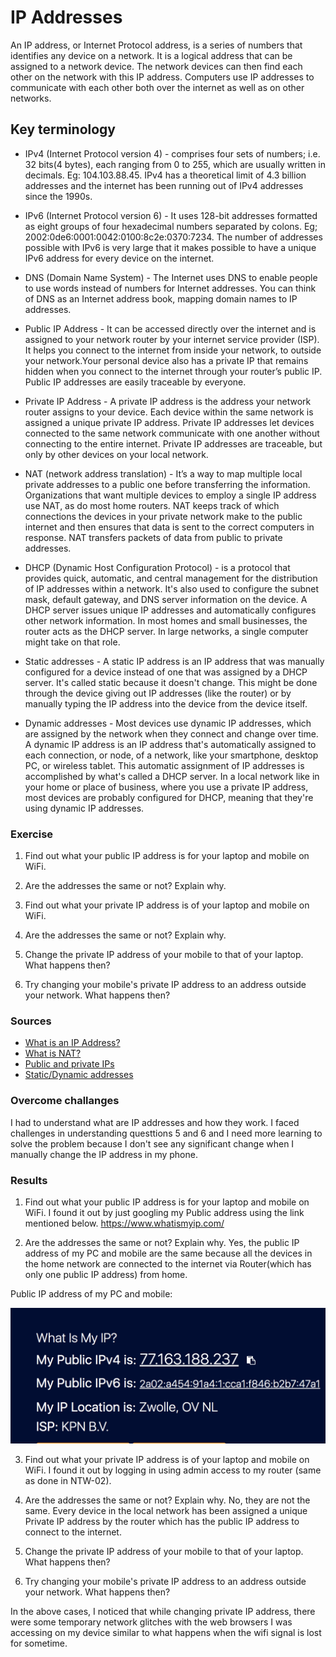 # IP Addresses

An IP address, or Internet Protocol address, is a series of numbers that identifies any device on a network. It is a logical address that can be assigned to a network device. The network devices can then find each other on the network with this IP address. Computers use IP addresses to communicate with each other both over the internet as well as on other networks.

## Key terminology

- IPv4 (Internet Protocol version 4) - comprises four sets of numbers; i.e. 32 bits(4 bytes), each ranging from 0 to 255, which are usually written in decimals. Eg: 104.103.88.45. IPv4 has a theoretical limit of 4.3 billion addresses and the internet has been running out of IPv4 addresses since the 1990s.

- IPv6 (Internet Protocol version 6) - It uses 128-bit addresses formatted as eight groups of four hexadecimal numbers separated by colons. Eg; 2002:0de6:0001:0042:0100:8c2e:0370:7234. The number of addresses possible with IPv6 is very large that it makes possible to have a unique IPv6 address for every device on the internet. 

- DNS (Domain Name System) - The Internet uses DNS to enable people to use words instead of numbers for Internet addresses. You can think of DNS as an Internet address book, mapping domain names to IP addresses.

- Public IP Address - It can be accessed directly over the internet and is assigned to your network router by your internet service provider (ISP). It helps you connect to the internet from inside your network, to outside your network.Your personal device also has a private IP that remains hidden when you connect to the internet through your router’s public IP. Public IP addresses are easily traceable by everyone.

- Private IP Address - A private IP address is the address your network router assigns to your device. Each device within the same network is assigned a unique private IP address. Private IP addresses let devices connected to the same network communicate with one another without connecting to the entire internet. Private IP addresses are traceable, but only by other devices on your local network.

- NAT (network address translation) - It’s a way to map multiple local private addresses to a public one before transferring the information. Organizations that want multiple devices to employ a single IP address use NAT, as do most home routers. NAT keeps track of which connections the devices in your private network make to the public internet and then ensures that data is sent to the correct computers in response. NAT transfers packets of data from public to private addresses.

- DHCP (Dynamic Host Configuration Protocol) - is a protocol that provides quick, automatic, and central management for the distribution of IP addresses within a network. It's also used to configure the subnet mask, default gateway, and DNS server information on the device. A DHCP server issues unique IP addresses and automatically configures other network information. In most homes and small businesses, the router acts as the DHCP server. In large networks, a single computer might take on that role.

- Static addresses - A static IP address is an IP address that was manually configured for a device instead of one that was assigned by a DHCP server. It's called static because it doesn't change. This might be done through the device giving out IP addresses (like the router) or by manually typing the IP address into the device from the device itself.

- Dynamic addresses - Most devices use dynamic IP addresses, which are assigned by the network when they connect and change over time. A dynamic IP address is an IP address that's automatically assigned to each connection, or node, of a network, like your smartphone, desktop PC, or wireless tablet. This automatic assignment of IP addresses is accomplished by what's called a DHCP server. In a local network like in your home or place of business, where you use a private IP address, most devices are probably configured for DHCP, meaning that they're using dynamic IP addresses.


### Exercise

1. Find out what your public IP address is for your laptop and mobile on WiFi. 

2. Are the addresses the same or not? Explain why. 

3. Find out what your private IP address is of your laptop and mobile on WiFi. 

4. Are the addresses the same or not? Explain why. 

5. Change the private IP address of your mobile to that of your laptop. What happens then?

6. Try changing your mobile's private IP address to an address outside your network. What happens then?


### Sources

- [What is an IP Address?](https://www.avast.com/c-what-is-an-ip-address#:~:text=An%20IP%20address%2C%20or%20Internet,well%20as%20on%20other%20networks.)
- [What is NAT?](https://www.comptia.org/content/guides/what-is-network-address-translation)
- [Public and private IPs](https://www.avast.com/c-ip-address-public-vs-private#:~:text=A%20public%20IP%20address%20identifies,a%20unique%20private%20IP%20address.)
- [Static/Dynamic addresses](https://www.lifewire.com/what-is-a-dynamic-ip-address-2625857)

### Overcome challanges
I had to understand what are IP addresses and how they work. I faced challenges in understanding questtions 5 and 6 and I need more learning to solve the problem because I don't see any significant change when I manually change the IP address in my phone.


### Results

1. Find out what your public IP address is for your laptop and mobile on WiFi.
 I found it out by just googling my Public address using the link mentioned below.
https://www.whatismyip.com/

2. Are the addresses the same or not? Explain why. 
Yes, the public IP address of my PC and mobile are the same because all the devices in the home network are connected to the internet via Router(which has only one public IP address) from home. 

Public IP address of my PC and mobile:

![NTW-05IPAddresses](../00_includes/NTW/NTW-05/i1.png)

3. Find out what your private IP address is of your laptop and mobile on WiFi. 
I found it out by logging in using admin access to my router (same as done in NTW-02). 

4. Are the addresses the same or not? Explain why. 
No, they are not the same. Every device in the local network has been assigned a unique Private IP address by the router which has the public IP address to connect to the internet.

5. Change the private IP address of your mobile to that of your laptop. What happens then?
6. Try changing your mobile's private IP address to an address outside your network. What happens then?

In the above cases, I noticed that while changing private IP address, there were some temporary network glitches with the web browsers I was accessing on my device similar to what happens when the wifi signal is lost for sometime. 




